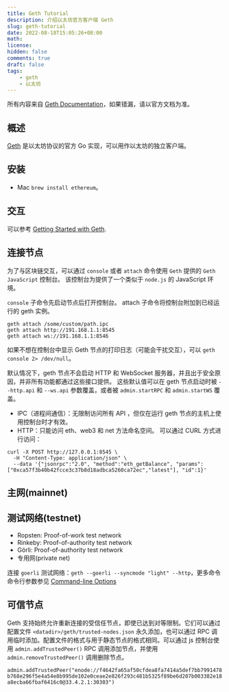 ```yaml
---
title: Geth Tutorial
description: 介绍以太坊官方客户端 Geth
slug: geth-tutorial
date: 2022-08-18T15:05:26+08:00
math:
license:
hidden: false
comments: true
draft: false
tags:
    - geth
    - 以太坊
---
```


所有内容来自 [Geth Documentation](https://geth.ethereum.org/docs/)，如果错漏，请以官方文档为准。

## 概述

[Geth](https://geth.ethereum.org/) 是以太坊协议的官方 Go 实现，可以用作以太坊的独立客户端。

## 安装

+ Mac `brew install ethereum`。

## 交互

可以参考 [Getting Started with Geth](https://geth.ethereum.org/docs/getting-started).

## 连接节点

为了与区块链交互，可以通过 `console` 或者 `attach` 命令使用 `Geth` 提供的 `Geth JavaScript` 控制台。 该控制台为提供了一个类似于 `node.js` 的 JavaScript 环境。

`console` 子命令先启动节点后打开控制台。 attach 子命令将控制台附加到已经运行的 geth 实例。

``` shell
geth attach /some/custom/path.ipc
geth attach http://191.168.1.1:8545
geth attach ws://191.168.1.1:8546
```

如果不想在控制台中显示 Geth 节点的打印日志（可能会干扰交互），可以 `geth console 2> /dev/null`。

默认情况下，geth 节点不会启动 HTTP 和 WebSocket 服务器，并且出于安全原因，并非所有功能都通过这些接口提供。 这些默认值可以在 geth 节点启动时被 `--http.api` 和 `--ws.api` 参数覆盖，或者被 `admin.startRPC` 和 `admin.startWS` 覆盖。

+ IPC（进程间通信）：无限制访问所有 API ，但仅在运行 geth 节点的主机上使用控制台时才有效。
+ HTTP：只能访问 eth、web3 和 net 方法命名空间。 可以通过 CURL 方式进行访问：

``` shell
curl -X POST http://127.0.0.1:8545 \
  -H "Content-Type: application/json" \
  --data '{"jsonrpc":"2.0", "method":"eth_getBalance", "params":["0xca57f3b40b42fcce3c37b8d18adbca5260ca72ec","latest"], "id":1}'
```

## 主网(mainnet)

## 测试网络(testnet)

+ Ropsten: Proof-of-work test network
+ Rinkeby: Proof-of-authority test network
+ Görli: Proof-of-authority test network
+ 专用网(private net)

连接 `goerli` 测试网络：`geth --goerli --syncmode "light" --http`，更多命令命令行参数参见 [Command-line Options](https://geth.ethereum.org/docs/interface/command-line-options)


## 可信节点

Geth 支持始终允许重新连接的受信任节点，即使已达到对等限制。它们可以通过配置文件 `<datadir>/geth/trusted-nodes.json` 永久添加，也可以通过 RPC 调用临时添加。配置文件的格式与用于静态节点的格式相同。可以通过 js 控制台使用 `admin.addTrustedPeer()` RPC 调用添加节点，并使用 `admin.removeTrustedPeer()` 调用删除节点。

`admin.addTrustedPeer("enode://f4642fa65af50cfdea8fa7414a5def7bb7991478b768e296f5e4a54e8b995de102e0ceae2e826f293c481b5325f89be6d207b003382e18a8ecba66fbaf6416c0@33.4.2.1:30303")`